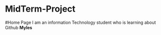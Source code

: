 # MidTerm-Project
#Home Page
I am an information Technology student who is learning about Github
<b> Myles </b>
